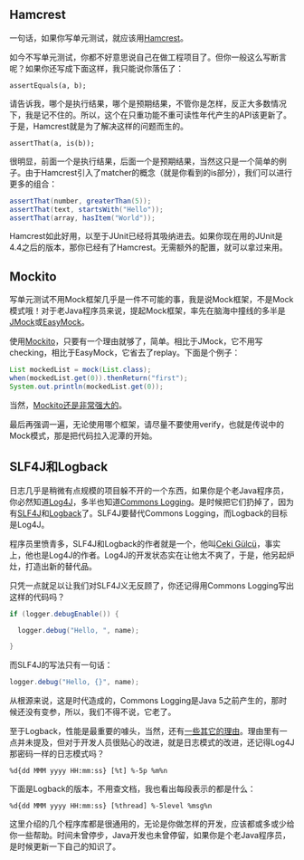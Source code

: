 ## Hamcrest

一句话，如果你写单元测试，就应该用[Hamcrest](http://hamcrest.org/)。

如今不写单元测试，你都不好意思说自己在做工程项目了。但你一般这么写断言呢？如果你还写成下面这样，我只能说你落伍了：

```
assertEquals(a, b);
```

请告诉我，哪个是执行结果，哪个是预期结果，不管你是怎样，反正大多数情况下，我是记不住的。所以，这个在只重功能不重可读性年代产生的API该更新了。于是，Hamcrest就是为了解决这样的问题而生的。
```
assertThat(a, is(b));
```
很明显，前面一个是执行结果，后面一个是预期结果，当然这只是一个简单的例子。由于Hamcrest引入了matcher的概念（就是你看到的is部分），我们可以进行更多的组合：

```java
assertThat(number, greaterThan(5));
assertThat(text, startsWith("Hello"));
assertThat(array, hasItem("World"));
```

Hamcrest如此好用，以至于JUnit已经将其吸纳进去。如果你现在用的JUnit是4.4之后的版本，那你已经有了Hamcrest。无需额外的配置，就可以拿过来用。

## Mockito

写单元测试不用Mock框架几乎是一件不可能的事，我是说Mock框架，不是Mock模式哦！对于老Java程序员来说，提起Mock框架，率先在脑海中撞线的多半是[JMock](http://jmock.org/)或[EasyMock](http://www.easymock.org/)。

使用[Mockito](http://code.google.com/p/mockito/)，只要有一个理由就够了，简单。相比于JMock，它不用写checking，相比于EasyMock，它省去了replay。下面是个例子：

```java
List mockedList = mock(List.class);
when(mockedList.get(0)).thenReturn("first");
System.out.println(mockedList.get(0));
```

当然，[Mockito还是非常强大的](http://docs.mockito.googlecode.com/hg/latest/org/mockito/Mockito.html)。

最后再强调一遍，无论使用哪个框架，请尽量不要使用verify，也就是传说中的Mock模式，那是把代码拉入泥潭的开始。

## SLF4J和Logback

日志几乎是稍微有点规模的项目躲不开的一个东西，如果你是个老Java程序员，你必然知道[Log4J](http://logging.apache.org/log4j/)，多半也知道[Commons Logging](http://commons.apache.org/logging/)。是时候把它们扔掉了，因为有[SLF4J](http://www.slf4j.org/)和[Logback](http://logback.qos.ch/)了。SLF4J要替代Commons Logging，而Logback的目标是Log4J。

程序员里愤青多，SLF4J和Logback的作者就是一个，他叫[Ceki Gülcü](http://ceki.blogspot.com/)，事实上，他也是Log4J的作者。Log4J的开发状态实在让他太不爽了，于是，他另起炉灶，打造出新的替代品。

只凭一点就足以让我们对SLF4J义无反顾了，你还记得用Commons Logging写出这样的代码吗？

```java
if (logger.debugEnable()) {

  logger.debug("Hello, ", name);

}
```

而SLF4J的写法只有一句话：

```java
logger.debug("Hello, {}", name);
```

从根源来说，这是时代造成的，Commons Logging是Java 5之前产生的，那时候还没有变参，所以，我们不得不说，它老了。

至于Logback，性能是最重要的噱头，当然，还有[一些其它的理由](http://logback.qos.ch/reasonsToSwitch.html)。理由里有一点并未提及，但对于开发人员很贴心的改进，就是日志模式的改进，还记得Log4J那密码一样的日志模式吗？

```
%d{dd MMM yyyy HH:mm:ss} [%t] %-5p %m%n
```

下面是Logback的版本，不用查文档，我也看出每段表示的都是什么：

```
%d{dd MMM yyyy HH:mm:ss} [%thread] %-5level %msg%n
```

这里介绍的几个程序库都是很通用的，无论是你做怎样的开发，应该都或多或少给你一些帮助。时间未曾停步，Java开发也未曾停留，如果你是个老Java程序员，是时候更新一下自己的知识了。